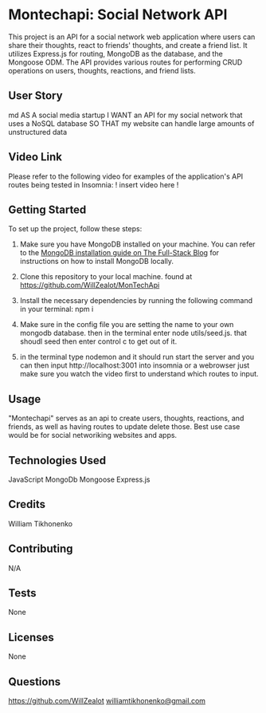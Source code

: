 # Montechapi: Social Network API 
 
This project is an API for a social network web application where users can share their thoughts, react to friends' thoughts, and create a friend list. It utilizes Express.js for routing, MongoDB as the database, and the Mongoose ODM. The API provides various routes for performing CRUD operations on users, thoughts, reactions, and friend lists. 
 
## User Story
md
AS A social media startup
I WANT an API for my social network that uses a NoSQL database
SO THAT my website can handle large amounts of unstructured data

## Video Link 
 
Please refer to the following video for examples of the application's API routes being tested in Insomnia: 
! insert video here !

 
## Getting Started 
 
To set up the project, follow these steps: 
 
1. Make sure you have MongoDB installed on your machine. You can refer to the [MongoDB installation guide on The Full-Stack Blog](https://coding-boot-camp.github.io/full-stack/mongodb/how-to-install-mongodb) for instructions on how to install MongoDB locally. 
 
2. Clone this repository to your local machine. 
 found at https://github.com/WillZealot/MonTechApi
3. Install the necessary dependencies by running the following command in your terminal: 
 npm i
4. Make sure in the config file you are setting the name to your own mongodb database. then in the terminal enter node utils/seed.js. that shoudl seed then enter control c to get out of it.
5. in the terminal type nodemon and it should run start the server and you can then input http://localhost:3001 into insomnia or a webrowser just make sure you watch the video first to understand which routes to input.
 ## Usage
"Montechapi" serves as an api to create users, thoughts, reactions, and friends, as well as having routes to update delete those. Best use case would be for social networiking websites and apps.

## Technologies Used


JavaScript
MongoDb
Mongoose
Express.js



## Credits
William Tikhonenko

## Contributing
N/A

## Tests
None

## Licenses
None


## Questions
https://github.com/WillZealot
williamtikhonenko@gmail.com